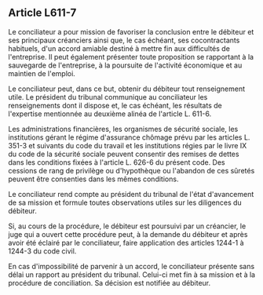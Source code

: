 Article L611-7
----
Le conciliateur a pour mission de favoriser la conclusion entre le débiteur et
ses principaux créanciers ainsi que, le cas échéant, ses cocontractants
habituels, d'un accord amiable destiné à mettre fin aux difficultés de
l'entreprise. Il peut également présenter toute proposition se rapportant à la
sauvegarde de l'entreprise, à la poursuite de l'activité économique et au
maintien de l'emploi.

Le conciliateur peut, dans ce but, obtenir du débiteur tout renseignement utile.
Le président du tribunal communique au conciliateur les renseignements dont il
dispose et, le cas échéant, les résultats de l'expertise mentionnée au deuxième
alinéa de l'article L. 611-6.

Les administrations financières, les organismes de sécurité sociale, les
institutions gérant le régime d'assurance chômage prévu par les articles L.
351-3 et suivants du code du travail et les institutions régies par le livre IX
du code de la sécurité sociale peuvent consentir des remises de dettes dans les
conditions fixées à l'article L. 626-6 du présent code. Des cessions de rang de
privilège ou d'hypothèque ou l'abandon de ces sûretés peuvent être consenties
dans les mêmes conditions.

Le conciliateur rend compte au président du tribunal de l'état d'avancement de
sa mission et formule toutes observations utiles sur les diligences du débiteur.

Si, au cours de la procédure, le débiteur est poursuivi par un créancier, le
juge qui a ouvert cette procédure peut, à la demande du débiteur et après avoir
été éclairé par le conciliateur, faire application des articles 1244-1 à 1244-3
du code civil.

En cas d'impossibilité de parvenir à un accord, le conciliateur présente sans
délai un rapport au président du tribunal. Celui-ci met fin à sa mission et à la
procédure de conciliation. Sa décision est notifiée au débiteur.
